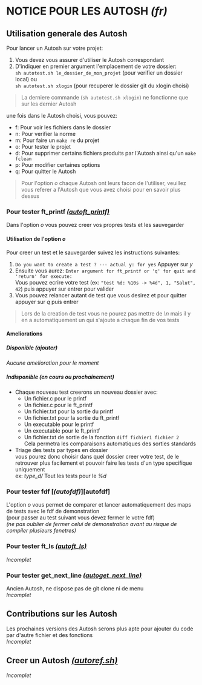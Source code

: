 **NOTICE POUR LES AUTOSH** *(fr)*
=================================
Utilisation generale des Autosh
---------------------------
Pour lancer un Autosh sur votre projet:

1. Vous devez vous assurer d'utiliser le Autosh correspondant  
2. D'indiquer en premier argument l'emplacement de votre dossier:  
`sh autotest.sh le_dossier_de_mon_projet` (pour verifier un dossier local) ou  
`sh autotest.sh xlogin` (pour recuperer le dossier git du xlogin choisi)  

> La derniere commande (`sh autotest.sh xlogin`) ne fonctionne que sur les dernier Autosh

une fois dans le Autosh choisi, vous pouvez:  

* f: Pour voir les fichiers dans le dossier
* n: Pour verifier la norme
* m: Pour faire un `make re` du projet
* o: Pour tester le projet
* d: Pour supprimer certains fichiers produits par l'Autosh ainsi qu'un `make fclean`
* p: Pour modifier certaines options
* q: Pour quitter le Autosh

> Pour l'option *o* chaque Autosh ont leurs facon de l'utiliser, veuillez vous referer a l'Autosh que vous avez choisi pour en savoir plus dessus

### Pour tester ft_printf [*(autoft_printf)*][autoft_printf]
Dans l'option *o* vous pouvez creer vos propres tests et les sauvegarder  

#### Utilisation de l'option *o*
Pour creer un test et le sauvegarder suivez les instructions suivantes:

1. `Do you want to create a test ? --- actual y: for yes` Appuyer sur *y*
2. Ensuite vous aurez: `Enter argument for ft_printf or 'q' for quit and 'return' for execute:`  
Vous pouvez ecrire votre test (ex: `"test %d: %10s -> %4d", 1, "Salut", 42`) puis appuyer sur entrer pour valider
3. Vous pouvez relancer autant de test que vous desirez et pour quitter appuyer sur *q* puis entrer

> Lors de la creation de test vous ne pourez pas mettre de *\n* mais il y en a automatiquement un qui s'ajoute a chaque fin de vos tests

#### Ameliorations

##### Disponible *(ajouter)*
*Aucune amelioration pour le moment*

##### Indisponible *(en cours ou prochainement)*
* Chaque nouveau test creerons un nouveau dossier avec:  
    * Un fichier.c pour le printf
    * Un fichier.c pour le ft_printf
    * Un fichier.txt pour la sortie du printf
    * Un fichier.txt pour la sortie du ft_printf
    * Un executable pour le printf
    * Un executable pour le ft_printf
    * Un fichier.txt de sortie de la fonction `diff fichier1 fichier 2`  
Cela permetra les comparaisons automatiques des sorties standards
* Triage des tests par types en dossier  
vous pourez donc choisir dans quel dossier creer votre test, de le retrouver plus facilement et pouvoir faire les tests d'un type specifique uniquement  
ex: *type_d/* Tout les tests pour le *%d*

### Pour tester fdf [*(autofdf)*][autofdf]
L'option *o* vous permet de comparer et lancer automatiquement des maps de tests avec le fdf de demonstration  
(pour passer au test suivant vous devez fermer le votre fdf)  
*(ne pas oublier de fermer celui de demonstration avant au risque de compiler plusieurs fenetres)*

### Pour tester ft_ls [*(autoft_ls)*][autoft_ls]
*Incomplet*

### Pour tester get_next_line [*(autoget_next_line)*][autoget_next_line]
Ancien Autosh, ne dispose pas de git clone ni de menu  
*Incomplet*

Contributions sur les Autosh
----------------------------
Les prochaines versions des Autosh serons plus apte pour ajouter du code par d'autre fichier et des fonctions  
*Incomplet*

Creer un Autosh [*(autoref.sh)*][autoref]
---------------
*Incomplet*

[autoft_printf]: https://github.com/clegrand/autosh/tree/master/t_ft_printf "Lien vers le fichier autoft_printf.sh"
[autoft_ls]: https://github.com/clegrand/autosh/tree/master/t_ft_ls "Lien vers le fichier autoft_ls.sh"
[autoget_next_line]: https://github.com/clegrand/autosh/tree/master/t_get_next_line "Lien vers le fichier autoget_next_line.sh"
[autoref]: https://github.com/clegrand/autosh "Lien vers le fichier Autosh de reference"
